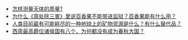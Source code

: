 + [怎样测量天体的质量?](https://daily.zhihu.com/story/9777583)
+ [为什么《周处除三害》里说百香果不能带进监狱？百香果能有什么用？](https://daily.zhihu.com/story/9777773)
+ [人类目前最有可能耗尽的一种地球上的矿物资源是什么？有什么替代品？](https://daily.zhihu.com/story/9777777)
+ [西周最高爵位诸侯国有八个，为何都没有成为春秋大国？](https://daily.zhihu.com/story/9777784)

